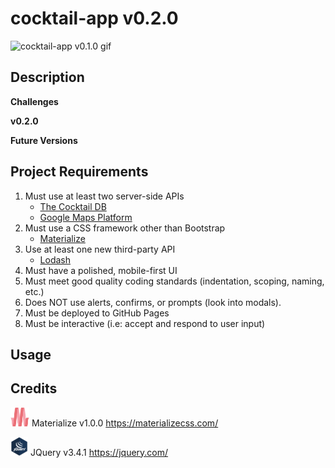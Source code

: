 # cocktail-app v0.2.0

<img alt="cocktail-app v0.1.0 gif" src="assets/images/cocktail-app_0-1-0.gif">

## Description

**Challenges**  

**v0.2.0**

**Future Versions**

## Project Requirements
1. Must use at least two server-side APIs
    * [The Cocktail DB](https://rapidapi.com/theapiguy/api/the-cocktail-db/details)
    * [Google Maps Platform](https://developers.google.com/maps/documentation)
2. Must use a CSS framework other than Bootstrap
    * [Materialize](https://materializecss.com/)
3. Use at least one new third-party API
    * [Lodash](https://lodash.com/)
4. Must have a polished, mobile-first UI
5. Must meet good quality coding standards (indentation, scoping, naming, etc.)
6. Does NOT use alerts, confirms, or prompts (look into modals). 
7. Must be deployed to GitHub Pages
8. Must be interactive (i.e: accept and respond to user input)


## Usage


## Credits

<img alt="Materialize" src="assets/images/materialize-seeklogo.com.svg" width="30" height="30"> Materialize v1.0.0 https://materializecss.com/

<img alt="JQuery Logo" src="assets/images/JQuery-logo.png" width="28" height="30"> JQuery v3.4.1 https://jquery.com/








